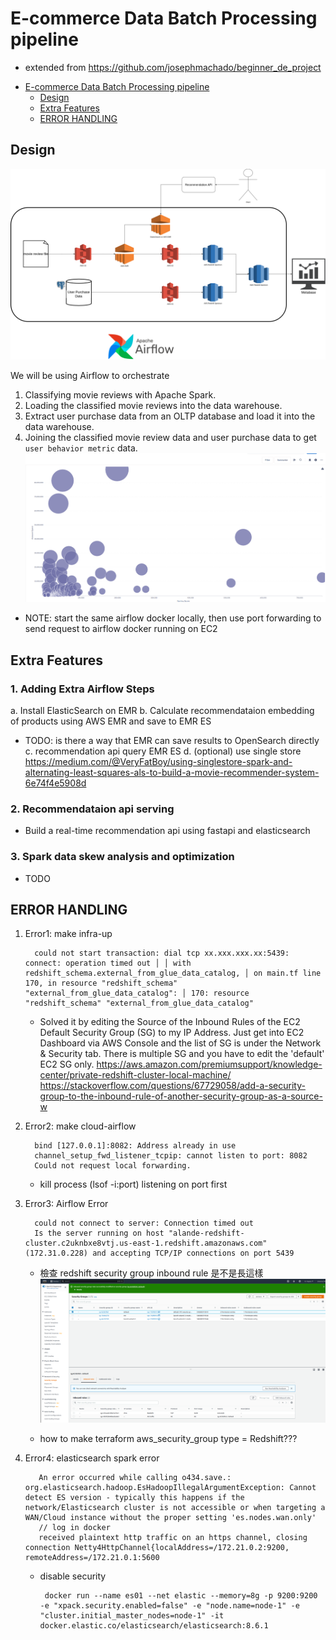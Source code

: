 # E-commerce Data Batch Processing pipeline
* extended from https://github.com/josephmachado/beginner_de_project


- [E-commerce Data Batch Processing pipeline](#e-commerce-data-batch-processing-pipeline)
  - [Design](#design)
  - [Extra Features](#extra-features)
  - [ERROR HANDLING](#error-handling)

## Design
![Data pipeline design](assets/images/de_proj_design.png)

We will be using Airflow to orchestrate

1. Classifying movie reviews with Apache Spark.
2. Loading the classified movie reviews into the data warehouse.
3. Extract user purchase data from an OLTP database and load it into the data warehouse.
4. Joining the classified movie review data and user purchase data to get `user behavior metric` data.
![asd](assets/images/Screenshot2023-03-22.png)
* NOTE: start the same airflow docker locally, then use port forwarding to send request to airflow docker running on EC2

## Extra Features
### 1. Adding Extra Airflow Steps
a. Install ElasticSearch on EMR
b. Calculate recommendataion embedding of products using AWS EMR and save to EMR ES
   * TODO: is there a way that EMR can save results to OpenSearch directly
c. recommendation api query EMR ES
d. (optional) use single store https://medium.com/@VeryFatBoy/using-singlestore-spark-and-alternating-least-squares-als-to-build-a-movie-recommender-system-6e74f4e5908d


### 2. Recommendataion api serving 
* Build a real-time recommendation api using fastapi and elasticsearch

### 3. Spark data skew analysis and optimization
* TODO

## ERROR HANDLING
1. Error1: make infra-up
   
         could not start transaction: dial tcp xx.xxx.xxx.xx:5439: connect: operation timed out │ │ with redshift_schema.external_from_glue_data_catalog, │ on main.tf line 170, in resource "redshift_schema" "external_from_glue_data_catalog": │ 170: resource "redshift_schema" "external_from_glue_data_catalog"
   * Solved it by editing the Source of the Inbound Rules of the EC2 Default Security Group (SG) to my IP Address. Just get into EC2 Dashboard via AWS Console and the list of SG is under the Network & Security tab. There is multiple SG and you have to edit the 'default' EC2 SG only.
    https://aws.amazon.com/premiumsupport/knowledge-center/private-redshift-cluster-local-machine/
    https://stackoverflow.com/questions/67729058/add-a-security-group-to-the-inbound-rule-of-another-security-group-as-a-source-w

2. Error2: make cloud-airflow 
   
         bind [127.0.0.1]:8082: Address already in use
         channel_setup_fwd_listener_tcpip: cannot listen to port: 8082
         Could not request local forwarding.
   * kill process (lsof -i:port) listening on port first

3. Error3: Airflow Error
   
         could not connect to server: Connection timed out 
         Is the server running on host "alande-redshift-cluster.c2uknbxe8vtj.us-east-1.redshift.amazonaws.com" (172.31.0.228) and accepting TCP/IP connections on port 5439
   * 檢查 redshift security group inbound rule 是不是長這樣 
     ![](assets/images/QXRq2.png)

   * how to make terraform aws_security_group type = Redshift???
4. Error4: elasticsearch spark error

          An error occurred while calling o434.save.: org.elasticsearch.hadoop.EsHadoopIllegalArgumentException: Cannot detect ES version - typically this happens if the network/Elasticsearch cluster is not accessible or when targeting a WAN/Cloud instance without the proper setting 'es.nodes.wan.only'
          // log in docker
          received plaintext http traffic on an https channel, closing connection Netty4HttpChannel{localAddress=/172.21.0.2:9200, remoteAddress=/172.21.0.1:5600  
   * disable security
  
          docker run --name es01 --net elastic --memory=8g -p 9200:9200 -e "xpack.security.enabled=false" -e "node.name=node-1" -e "cluster.initial_master_nodes=node-1" -it docker.elastic.co/elasticsearch/elasticsearch:8.6.1 